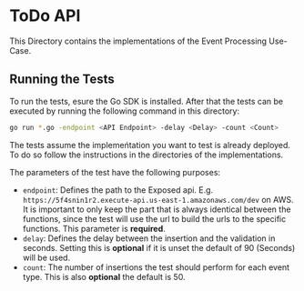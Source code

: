 # ToDo API

This Directory contains the implementations of the Event Processing Use-Case.

## Running the Tests

To run the tests, esure the Go SDK is installed. After that the tests can be executed by running the following command in this directory:

```bash
go run *.go -endpoint <API Endpoint> -delay <Delay> -count <Count>
```

The tests assume the implemeńtation you want to test is already deployed. To do so follow the instructions in the directories of the
implementations.

The parameters of the test have the following purposes:

- `endpoint`: Defines the path to the Exposed api. E.g. `https://5f4snin1r2.execute-api.us-east-1.amazonaws.com/dev` on AWS. It is important to only keep the part that is always identical between the functions, since the test will use the url to build the urls to the specific functions. This parameter is **required**.
- `delay`: Defines the delay between the insertion and the validation in seconds. Setting this is **optional** if it is unset the default of 90 (Seconds) will be used.
- `count`: The number of insertions the test should perform for each event type. This is also **optional** the default is 50.

